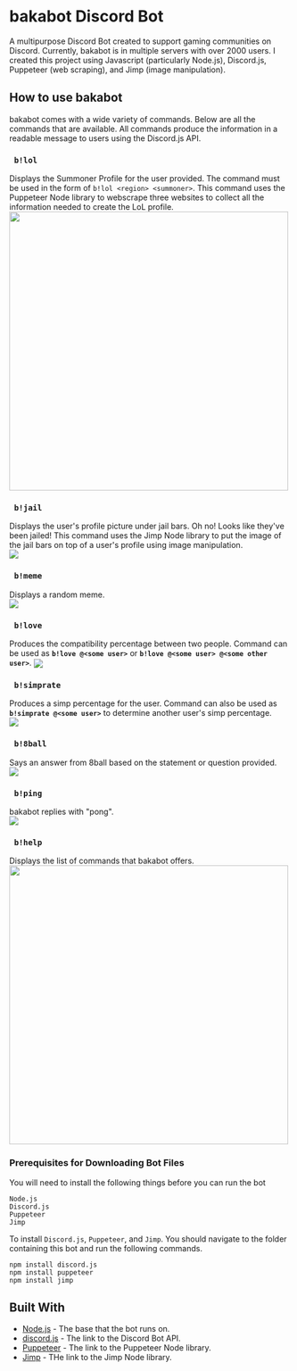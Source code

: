# bakabot Discord Bot
A multipurpose Discord Bot created to support gaming communities on Discord. Currently, bakabot is in multiple servers with over 2000 users. I created this project using Javascript (particularly Node.js), Discord.js, Puppeteer (web scraping), and Jimp (image manipulation).

## How to use bakabot
bakabot comes with a wide variety of commands. Below are all the commands that are available. All commands produce the information in a readable message to users using the Discord.js API.

### ` b!lol`
Displays the Summoner Profile for the user provided. The command must be used in the form of `b!lol <region> <summoner>`. This command uses the Puppeteer Node library to webscrape three websites to collect all the information needed to create the LoL profile.
<img align="center" src="readme-imgs/b!lol.png" height="500" width="auto"/>
### ` b!jail`
Displays the user's profile picture under jail bars. Oh no! Looks like they've been jailed! This command uses the Jimp Node library to put the image of the jail bars on top of a user's profile using image manipulation. <br/>
<img align="center" src="readme-imgs/b!jail.png"/>

### ` b!meme`
Displays a random meme. <br/>
<img align="center" src="readme-imgs/b!meme.png"/>

### ` b!love`
Produces the compatibility percentage between two people. Command can be used as **`b!love @<some user>`** or **`b!love @<some user> @<some other user>`**.
<img align="center" src="readme-imgs/b!love.png"/>

### ` b!simprate`
Produces a simp percentage for the user. Command can also be used as **`b!simprate @<some user>`** to determine another user's simp percentage.<br/>
<img align="center" src="readme-imgs/b!love.png"/>

### ` b!8ball`
Says an answer from 8ball based on the statement or question provided. <br/>
<img align="center" src="readme-imgs/b!8ball.png"/>

### ` b!ping`
bakabot replies with "pong". <br/>
<img align="center" src="readme-imgs/b!ping.png"/>

### ` b!help`
Displays the list of commands that bakabot offers. <br/>
<img align="center" src="readme-imgs/b!help.png" height="500" width="auto"/>


### Prerequisites for Downloading Bot Files
You will need to install the following things before you can run the bot
```
Node.js
Discord.js
Puppeteer
Jimp
```
To install `Discord.js`, `Puppeteer`, and `Jimp`. You should navigate to the folder containing this bot and run the following commands.
```
npm install discord.js
npm install puppeteer
npm install jimp
```


## Built With

* [Node.js](https://nodejs.org/en/) - The base that the bot runs on.
* [discord.js](https://discord.js.org/#/) - The link to the Discord Bot API.
* [Puppeteer](https://pptr.dev/) - The link to the Puppeteer Node library.
* [Jimp](https://github.com/oliver-moran/jimp#readme) - THe link to the Jimp Node library.
